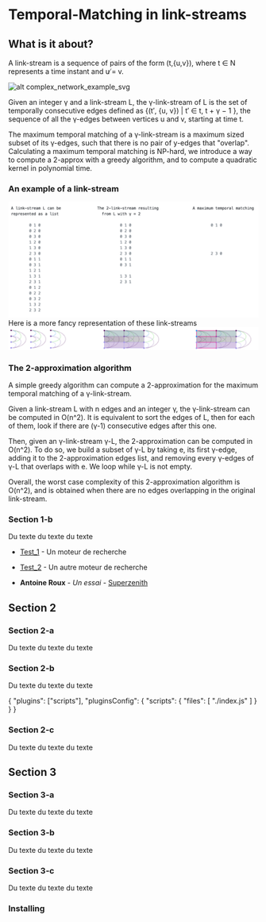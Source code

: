 # Temporal-Matching in link-streams

## What is it about?

A link-stream is a sequence of pairs of the form (t,{u,v}), where t ∈ N represents a time instant and u ̸= v.

![alt complex_network_example_svg](/https://www-complexnetworks.lip6.fr/~latapy/test5.svg)

Given an integer γ and a link-stream L, the γ-link-stream of L is the set of temporally consecutive edges defined as {(t′, {u, v}) | t′ ∈  t, t + γ − 1 }, the sequence of all the γ-edges between vertices u and v, starting at time t.

The maximum temporal matching of a γ-link-stream is a maximum sized subset of its γ-edges, such that there is no pair of y-edges that "overlap".
Calculating a maximum temporal matching is NP-hard, we introduce a way to compute a 2-approx with a greedy algorithm, and to compute a quadratic kernel in polynomial time.

### An example of a link-stream
![alt simple-link-stream-example-txt](/simple-link-stream-example.png)
Here is a more fancy representation of these link-streams
![alt simple-link-stream-example-img](/simple-link-stream-horizontal-image.png)

### The 2-approximation algorithm
A simple greedy algorithm can compute a 2-approximation for the maximum temporal matching of a γ-link-stream.

Given a link-stream L with n edges and an integer γ, the γ-link-stream can be computed in O(n^2).
It is equivalent to sort the edges of L, then for each of them, look if there are (γ-1) consecutive edges after this one.

Then, given an γ-link-stream γ-L, the 2-approximation can be computed in O(n^2).
To do so, we build a subset of γ-L by taking e, its first γ-edge, adding it to the 2-approximation edges list, and removing every γ-edges of γ-L that overlaps with e. We loop while γ-L is not empty.

Overall, the worst case complexity of this 2-approximation algorithm is O(n^2), and is obtained when there are no edges overlapping in the original link-stream.

### Section 1-b

Du texte du texte du texte

* [Test_1](http://google.com) - Un moteur de recherche
* [Test_2](https://maven.apache.org/) - Un autre moteur de recherche

* **Antoine Roux** - *Un essai* - [Superzenith](http://superzenith.com)

## Section 2

### Section 2-a

Du texte du texte du texte

### Section 2-b

Du texte du texte du texte

{
    "plugins": ["scripts"],
    "pluginsConfig": {
        "scripts": {
            "files": [
                "./index.js"
            ]
        }
    }
}

### Section 2-c

Du texte du texte du texte

## Section 3

### Section 3-a

Du texte du texte du texte

### Section 3-b

Du texte du texte du texte

### Section 3-c

Du texte du texte du texte

### Installing

